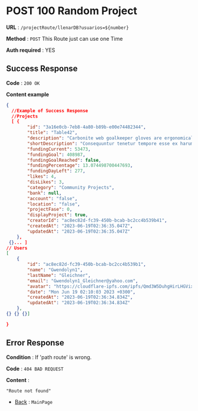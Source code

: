 # POST 100 Random Project

**URL** : `/projectRoute/llenarDB?usuarios=${number}`

**Method** : `POST` This Route just can use one Time

**Auth required** : YES

## Success Response

**Code** : `200 OK`

**Content example**

```json
{
  //Example of Success Response
  //Projects
  [ {
        "id": "3a16e0cb-7eb8-4a80-b89b-e00e74482344",
        "title": "Table42",
        "description": "Carbonite web goalkeeper gloves are ergonomically designed to give easy fit",
        "shortDescription": "Consequuntur tenetur tempore esse ex harum temporibus explicabo officia doloribus temporibus quisquam.",
        "fundingCurrent": 53473,
        "fundingGoal": 408987,
        "fundingGoalReached": false,
        "fundingPercentage": 13.074498700447693,
        "fundingDayLeft": 277,
        "likes": 4,
        "disLikes": 3,
        "category": "Community Projects",
        "bank": null,
        "account": "false",
        "location": "false",
        "projectFase": 0,
        "displayProject": true,
        "creatorId": "ac8ec82d-fc39-450b-bcab-bc2cc4b539b41",
        "createdAt": "2023-06-19T02:36:35.047Z",
        "updatedAt": "2023-06-19T02:36:35.047Z"
    },
 {}... ]
// Users
[
    {
        "id": "ac8ec82d-fc39-450b-bcab-bc2cc4b539b1",
        "name": "Gwendolyn1",
        "lastName": "Gleichner",
        "email": "Gwendolyn1_Gleichner@yahoo.com",
        "avatar": "https://cloudflare-ipfs.com/ipfs/Qmd3W5DuhgHirLHGVixi6V76LhCkZUz6pnFt5AJBiyvHye/avatar/921.jpg",
        "date": "Mon Jun 19 02:10:03 2023 +0300",
        "createdAt": "2023-06-19T02:36:34.834Z",
        "updatedAt": "2023-06-19T02:36:34.834Z"
    },
{} {} {}]

}

```

## Error Response

**Condition** : If 'path route' is wrong.

**Code** : `404 BAD REQUEST`

**Content** :

```String
"Route not found"
```

- [Back](../../readme.md) : `MainPage`

